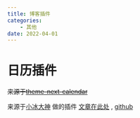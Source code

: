 ```yaml
---
title: 博客插件
categories:
	- 其他
date: 2022-04-01
---
```


# 日历插件

~~来源于[theme-next-calendar](https://github.com/theme-next/theme-next-calendar)~~

来源于[小冰大神](https://zfe.space/) 做的插件 [文章在此处](https://zfe.space/post/hexo-githubcalendar.html) , [github](https://github.com/Zfour/hexo-github-calendar)
